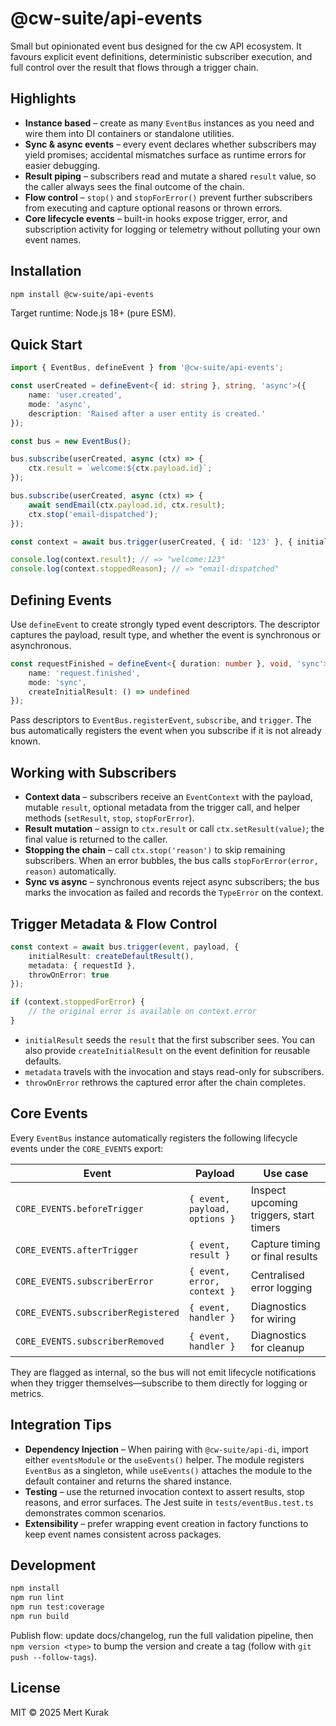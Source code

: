 # @cw-suite/api-events

Small but opinionated event bus designed for the cw API ecosystem. It favours
explicit event definitions, deterministic subscriber execution, and full
control over the result that flows through a trigger chain.

## Highlights
- **Instance based** – create as many `EventBus` instances as you need and wire
  them into DI containers or standalone utilities.
- **Sync & async events** – every event declares whether subscribers may yield
  promises; accidental mismatches surface as runtime errors for easier
  debugging.
- **Result piping** – subscribers read and mutate a shared `result` value, so
  the caller always sees the final outcome of the chain.
- **Flow control** – `stop()` and `stopForError()` prevent further subscribers
  from executing and capture optional reasons or thrown errors.
- **Core lifecycle events** – built-in hooks expose trigger, error, and
  subscription activity for logging or telemetry without polluting your own
  event names.

## Installation

```bash
npm install @cw-suite/api-events
```

Target runtime: Node.js 18+ (pure ESM).

## Quick Start

```ts
import { EventBus, defineEvent } from '@cw-suite/api-events';

const userCreated = defineEvent<{ id: string }, string, 'async'>({
    name: 'user.created',
    mode: 'async',
    description: 'Raised after a user entity is created.'
});

const bus = new EventBus();

bus.subscribe(userCreated, async (ctx) => {
    ctx.result = `welcome:${ctx.payload.id}`;
});

bus.subscribe(userCreated, async (ctx) => {
    await sendEmail(ctx.payload.id, ctx.result);
    ctx.stop('email-dispatched');
});

const context = await bus.trigger(userCreated, { id: '123' }, { initialResult: 'seed' });

console.log(context.result); // => "welcome:123"
console.log(context.stoppedReason); // => "email-dispatched"
```

## Defining Events

Use `defineEvent` to create strongly typed event descriptors. The descriptor
captures the payload, result type, and whether the event is synchronous or
asynchronous.

```ts
const requestFinished = defineEvent<{ duration: number }, void, 'sync'>({
    name: 'request.finished',
    mode: 'sync',
    createInitialResult: () => undefined
});
```

Pass descriptors to `EventBus.registerEvent`, `subscribe`, and `trigger`. The
bus automatically registers the event when you subscribe if it is not already
known.

## Working with Subscribers

- **Context data** – subscribers receive an `EventContext` with the payload,
  mutable `result`, optional metadata from the trigger call, and helper methods
  (`setResult`, `stop`, `stopForError`).
- **Result mutation** – assign to `ctx.result` or call `ctx.setResult(value)`;
  the final value is returned to the caller.
- **Stopping the chain** – call `ctx.stop('reason')` to skip remaining
  subscribers. When an error bubbles, the bus calls `stopForError(error,
  reason)` automatically.
- **Sync vs async** – synchronous events reject async subscribers; the bus
  marks the invocation as failed and records the `TypeError` on the context.

## Trigger Metadata & Flow Control

```ts
const context = await bus.trigger(event, payload, {
    initialResult: createDefaultResult(),
    metadata: { requestId },
    throwOnError: true
});

if (context.stoppedForError) {
    // the original error is available on context.error
}
```

- `initialResult` seeds the `result` that the first subscriber sees. You can
  also provide `createInitialResult` on the event definition for reusable
  defaults.
- `metadata` travels with the invocation and stays read-only for subscribers.
- `throwOnError` rethrows the captured error after the chain completes.

## Core Events

Every `EventBus` instance automatically registers the following lifecycle
events under the `CORE_EVENTS` export:

| Event | Payload | Use case |
|-------|---------|----------|
| `CORE_EVENTS.beforeTrigger` | `{ event, payload, options }` | Inspect upcoming triggers, start timers |
| `CORE_EVENTS.afterTrigger` | `{ event, result }` | Capture timing or final results |
| `CORE_EVENTS.subscriberError` | `{ event, error, context }` | Centralised error logging |
| `CORE_EVENTS.subscriberRegistered` | `{ event, handler }` | Diagnostics for wiring |
| `CORE_EVENTS.subscriberRemoved` | `{ event, handler }` | Diagnostics for cleanup |

They are flagged as internal, so the bus will not emit lifecycle notifications
when they trigger themselves—subscribe to them directly for logging or metrics.

## Integration Tips

- **Dependency Injection** – When pairing with `@cw-suite/api-di`, import either
  `eventsModule` or the `useEvents()` helper. The module registers `EventBus` as
  a singleton, while `useEvents()` attaches the module to the default container
  and returns the shared instance.
- **Testing** – use the returned invocation context to assert results, stop
  reasons, and error surfaces. The Jest suite in `tests/eventBus.test.ts`
  demonstrates common scenarios.
- **Extensibility** – prefer wrapping event creation in factory functions to
  keep event names consistent across packages.

## Development

```bash
npm install
npm run lint
npm run test:coverage
npm run build
```

Publish flow: update docs/changelog, run the full validation pipeline, then
`npm version <type>` to bump the version and create a tag (follow with `git push --follow-tags`).

## License

MIT © 2025 Mert Kurak
